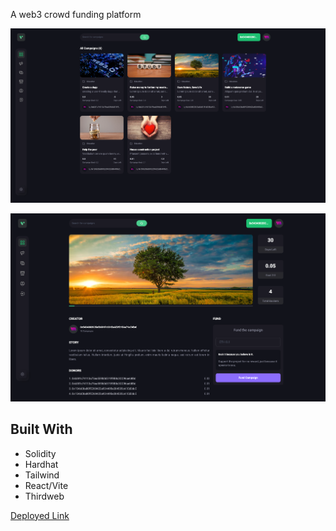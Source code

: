 A web3 crowd funding platform

![Homepage](./client/public/crowdfunding.png)

!["Details page"](./client/public/crowdfunding_2.png)

## Built With

- Solidity
- Hardhat
- Tailwind
- React/Vite
- Thirdweb


[Deployed Link](https://julianaifionu.com/)